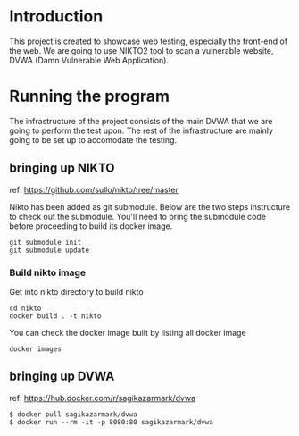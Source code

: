 # Introduction

This project is created to showcase web testing, especially the front-end of the web. We are going to use NIKTO2 tool to scan a vulnerable website, DVWA (Damn Vulnerable Web Application).

# Running the program

The infrastructure of the project consists of the main DVWA that we are going to perform the test upon. The rest of the infrastructure are mainly going to be set up to accomodate the testing.

## bringing up NIKTO

ref: https://github.com/sullo/nikto/tree/master

Nikto has been added as git submodule. Below are the two steps instructure to check out the submodule. You'll need to bring the submodule code before proceeding to build its docker image.

```
git submodule init
git submodule update
```

### Build nikto image

Get into nikto directory to build nikto

```
cd nikto
docker build . -t nikto
```

You can check the docker image built by listing all docker image

```
docker images
```

## bringing up DVWA

ref: https://hub.docker.com/r/sagikazarmark/dvwa

```
$ docker pull sagikazarmark/dvwa
$ docker run --rm -it -p 8080:80 sagikazarmark/dvwa
```
